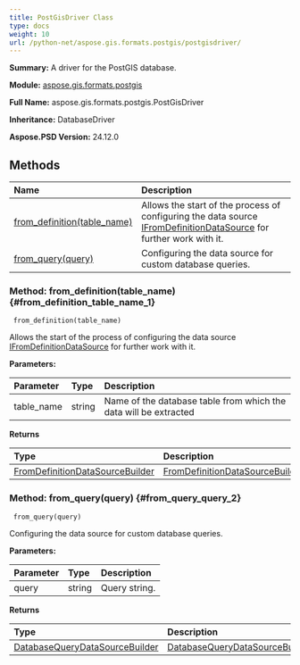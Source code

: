 ```yaml
---
title: PostGisDriver Class
type: docs
weight: 10
url: /python-net/aspose.gis.formats.postgis/postgisdriver/
---
```


**Summary:** A driver for the PostGIS database.

**Module:** [aspose.gis.formats.postgis](/psd/python-net/aspose.gis.formats.postgis/)

**Full Name:** aspose.gis.formats.postgis.PostGisDriver

**Inheritance:** DatabaseDriver

**Aspose.PSD Version:** 24.12.0

## **Methods**
| **Name** | **Description** |
| :- | :- |
| [from_definition(table_name)](#from_definition_table_name_1) | Allows the start of the process of configuring the data source [IFromDefinitionDataSource](/psd/python-net/aspose.gis.formats.database.fromdefinition/ifromdefinitiondatasource/) for further work with it. |
| [from_query(query)](#from_query_query_2) | Configuring the data source for custom database queries. |


### Method: from_definition(table_name) {#from_definition_table_name_1}


```
 from_definition(table_name) 
```

Allows the start of the process of configuring the data source [IFromDefinitionDataSource](/psd/python-net/aspose.gis.formats.database.fromdefinition/ifromdefinitiondatasource/) for further work with it.

**Parameters:**

| Parameter | Type | Description |
| :- | :- | :- |
| table_name | string | Name of the database table from which the data will be extracted |

**Returns**

| Type | Description |
| :- | :- |
| [FromDefinitionDataSourceBuilder](/psd/python-net/aspose.gis.formats.database.fromdefinition/fromdefinitiondatasourcebuilder/) | [FromDefinitionDataSourceBuilder](/psd/python-net/aspose.gis.formats.database.fromdefinition/fromdefinitiondatasourcebuilder/) |


### Method: from_query(query) {#from_query_query_2}


```
 from_query(query) 
```

Configuring the data source for custom database queries.

**Parameters:**

| Parameter | Type | Description |
| :- | :- | :- |
| query | string | Query string. |

**Returns**

| Type | Description |
| :- | :- |
| [DatabaseQueryDataSourceBuilder](/psd/python-net/aspose.gis.formats.database/databasequerydatasourcebuilder/) | [DatabaseQueryDataSourceBuilder](/psd/python-net/aspose.gis.formats.database/databasequerydatasourcebuilder/) |


